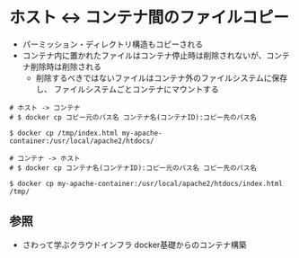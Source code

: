 # ホスト <-> コンテナ間のファイルコピー
- パーミッション・ディレクトリ構造もコピーされる
- コンテナ内に置かれたファイルはコンテナ停止時は削除されないが、コンテナ削除時は削除される
  - 削除するべきではないファイルはコンテナ外のファイルシステムに保存し、
    ファイルシステムごとコンテナにマウントする

```
# ホスト -> コンテナ
# $ docker cp コピー元のパス名 コンテナ名(コンテナID):コピー先のパス名

$ docker cp /tmp/index.html my-apache-container:/usr/local/apache2/htdocs/
```

```
# コンテナ -> ホスト
# $ docker cp コンテナ名(コンテナID):コピー元のパス名 コピー先のパス名

$ docker cp my-apache-container:/usr/local/apache2/htdocs/index.html /tmp/
```

## 参照
- さわって学ぶクラウドインフラ docker基礎からのコンテナ構築
